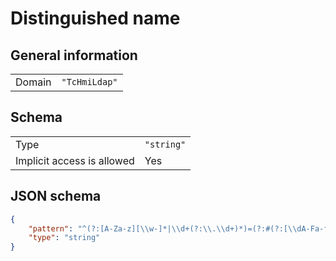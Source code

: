 # Distinguished name

## General information

|  |  |
| - | - |
| Domain | `"TcHmiLdap"` |

## Schema

|  |  |
| - | - |
| Type | `"string"` |
| Implicit access is allowed | Yes |

## JSON schema

```json
{
    "pattern": "^(?:[A-Za-z][\\w-]*|\\d+(?:\\.\\d+)*)=(?:#(?:[\\dA-Fa-f]{2})+|(?:[^,=\\+<>#;\\\\\"]|\\\\[,=\\+<>#;\\\\\"]|\\\\[\\dA-Fa-f]{2})*|\"(?:[^\\\\\"]|\\\\[,=\\+<>#;\\\\\"]|\\\\[\\dA-Fa-f]{2})*\")(?:\\+(?:[A-Za-z][\\w-]*|\\d+(?:\\.\\d+)*)=(?:#(?:[\\dA-Fa-f]{2})+|(?:[^,=\\+<>#;\\\\\"]|\\\\[,=\\+<>#;\\\\\"]|\\\\[\\dA-Fa-f]{2})*|\"(?:[^\\\\\"]|\\\\[,=\\+<>#;\\\\\"]|\\\\[\\dA-Fa-f]{2})*\"))*(?:,(?:[A-Za-z][\\w-]*|\\d+(?:\\.\\d+)*)=(?:#(?:[\\dA-Fa-f]{2})+|(?:[^,=\\+<>#;\\\\\"]|\\\\[,=\\+<>#;\\\\\"]|\\\\[\\dA-Fa-f]{2})*|\"(?:[^\\\\\"]|\\\\[,=\\+<>#;\\\\\"]|\\\\[\\dA-Fa-f]{2})*\")(?:\\+(?:[A-Za-z][\\w-]*|\\d+(?:\\.\\d+)*)=(?:#(?:[\\dA-Fa-f]{2})+|(?:[^,=\\+<>#;\\\\\"]|\\\\[,=\\+<>#;\\\\\"]|\\\\[\\dA-Fa-f]{2})*|\"(?:[^\\\\\"]|\\\\[,=\\+<>#;\\\\\"]|\\\\[\\dA-Fa-f]{2})*\"))*)*$",
    "type": "string"
}
```
